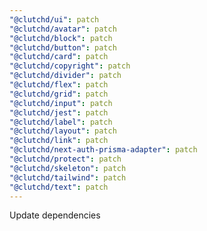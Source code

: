 ```yaml
---
"@clutchd/ui": patch
"@clutchd/avatar": patch
"@clutchd/block": patch
"@clutchd/button": patch
"@clutchd/card": patch
"@clutchd/copyright": patch
"@clutchd/divider": patch
"@clutchd/flex": patch
"@clutchd/grid": patch
"@clutchd/input": patch
"@clutchd/jest": patch
"@clutchd/label": patch
"@clutchd/layout": patch
"@clutchd/link": patch
"@clutchd/next-auth-prisma-adapter": patch
"@clutchd/protect": patch
"@clutchd/skeleton": patch
"@clutchd/tailwind": patch
"@clutchd/text": patch
---
```


Update dependencies
